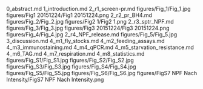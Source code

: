 0_abstract.md
1_introduction.md
2_r1_screen-pr.md
figures/Fig_1/Fig_1.jpg
figures/Fig1 20151224/Fig1 20151224.png
2_r2_pr_BH4.md
figures/Fig_2/Fig_2.jpg
figures/Fig2 1/Fig2 1.png
2_r3_sptr_NPF.md
figures/Fig_3/Fig_3.jpg
figures/Fig3 20151224/Fig3 20151224.png
figures/Fig_4/Fig_4.jpg
2_r4_NPF_release.md
figures/Fig_5/Fig_5.jpg
3_discussion.md
4_m1_fly_stocks.md
4_m2_feeding_assays.md
4_m3_immunostaining.md
4_m4_qPCR.md
4_m5_starvation_resistance.md
4_m6_TAG.md
4_m7_respiration.md
4_m8_statistics.md
figures/Fig_S1/Fig_S1.jpg
figures/Fig_S2/Fig_S2.jpg
figures/Fig_S3/Fig_S3.jpg
figures/Fig_S4/Fig_S4.jpg
figures/Fig_S5/Fig_S5.jpg
figures/Fig_S6/Fig_S6.jpg
figures/FigS7 NPF Nach Intensity/FigS7 NPF Nach Intensity.png